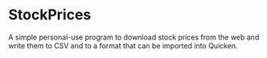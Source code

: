 # StockPrices

A simple personal-use program to download stock
prices from the web and write them to CSV and to
a format that can be imported into Quicken.
